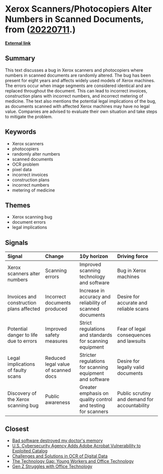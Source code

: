 # __Xerox Scanners/Photocopiers Alter Numbers in Scanned Documents__, from ([20220711](https://kghosh.substack.com/p/20220711).)

__[External link](http://www.dkriesel.com/en/blog/2013/0802_xerox-workcentres_are_switching_written_numbers_when_scanning)__



## Summary

This text discusses a bug in Xerox scanners and photocopiers where numbers in scanned documents are randomly altered. The bug has been present for eight years and affects widely used models of Xerox machines. The errors occur when image segments are considered identical and are replaced throughout the document. This can lead to incorrect invoices, construction plans with incorrect numbers, and incorrect metering of medicine. The text also mentions the potential legal implications of the bug, as documents scanned with affected Xerox machines may have no legal value. Companies are advised to evaluate their own situation and take steps to mitigate the problem.

## Keywords

* Xerox scanners
* photocopiers
* randomly alter numbers
* scanned documents
* OCR problem
* pixel data
* incorrect invoices
* construction plans
* incorrect numbers
* metering of medicine

## Themes

* Xerox scanning bug
* document errors
* legal implications

## Signals

| Signal                                   | Change                              | 10y horizon                                                  | Driving force                                 |
|:-----------------------------------------|:------------------------------------|:-------------------------------------------------------------|:----------------------------------------------|
| Xerox scanners alter numbers             | Scanning errors                     | Improved scanning technology and software                    | Bug in Xerox machines                         |
| Invoices and construction plans affected | Incorrect documents produced        | Increase in accuracy and reliability of scanned documents    | Desire for accurate and reliable scans        |
| Potential danger to life due to errors   | Improved safety measures            | Strict regulations and standards for scanning equipment      | Fear of legal consequences and lawsuits       |
| Legal implications of faulty scans       | Reduced legal value of scanned docs | Stricter regulations for scanning equipment and software     | Desire for legally valid documents            |
| Discovery of the Xerox scanning bug      | Public awareness                    | Greater emphasis on quality control and testing for scanners | Public scrutiny and demand for accountability |

## Closest

* [Bad software destroyed my doctor's memory](976f66dccf4086981111e810d0160229)
* [U.S. Cybersecurity Agency Adds Adobe Acrobat Vulnerability to Exploited Catalog](089706e00a9c0d142049a6a6c557e3e7)
* [Challenges and Solutions in OCR of Digital Data](c7c9b6f50bfa3280f1f27f83103d2d50)
* [The Technology Gap: Young Workers and Office Technology](5ae1107c845692a2acadc6565babc91b)
* [Gen Z Struggles with Office Technology](84e4f59e4eb3832250963e8ac00bf768)